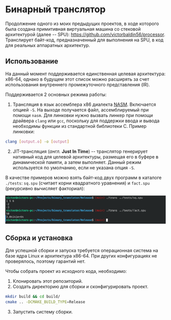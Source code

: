 # Бинарный транслятор
Продолжение одного из моих предыдущих проектов,
в ходе которого была создана примитивная виртуальная машина со стековой архитектурой (далее -- SPU):
https://github.com/victorbaldin56/processor.
Транслирует байт-код, предназначенный для выполнения на SPU, в код для
реальных аппаратных архитектур.

## Использование
На данный момент поддерживается единственная целевая архитектура: x86-64, однако
в будущем этот список можно расширять за счет использования внутреннего промежуточного
представления (IR).

Поддерживается 2 основных режима работы:
1. Трансляция в язык ассемблера x86 диалекта [NASM](https://www.nasm.us/).
Включается опцией `-S`.
На выходе получается файл, ассемблируемый при помощи `nasm`.
Для линковки нужно вызвать линкер при помощи драйвера `clang` или `gcc`,
поскольку для поддержки ввода и вывода необходимы функции из
стандартной библиотеки C.
Пример линковки:
```sh
clang [output.o] -o [output]
```
2. JIT-трансляция (_англ._ **Just In Time**) -- транслятор генерирует нативный код для целевой архитектуры,
размещая его в буфере в динамической памяти, а затем выполняет. Данный режим
используется по умолчанию, если не указана опция `-S`.

В качестве примеров можно взять байт-код двух программ в каталоге `./tests`:
`sq.spu` (считает корни квадратного уравнения) и `fact.spu` (рекурсивно вычисляет факториал):

![image](usage.png)

## Сборка и установка
Для успешной сборки и запуска требуется операционная система на базе ядра
Linux и архитектура x86-64. При других конфигурациях не проверялось,
поэтому гарантий нет.

Чтобы собрать проект из исходного кода, необходимо:
1. Клонировать этот репозиторий.
2. Создать директорию для сборки и сконфигурировать проект.
```sh
mkdir build && cd build/
cmake .. -DCMAKE_BUILD_TYPE=Release
```
3. Запустить систему сборки.
